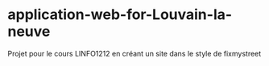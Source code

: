 # application-web-for-Louvain-la-neuve
Projet pour le cours LINFO1212 en créant un site dans le style de fixmystreet
